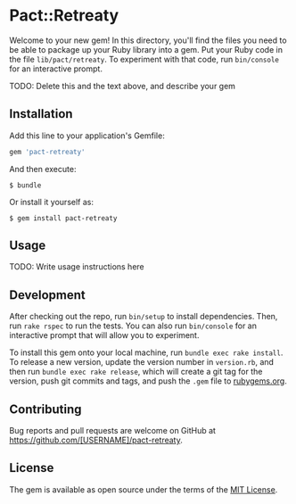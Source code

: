 # Pact::Retreaty

Welcome to your new gem! In this directory, you'll find the files you need to be able to package up your Ruby library into a gem. Put your Ruby code in the file `lib/pact/retreaty`. To experiment with that code, run `bin/console` for an interactive prompt.

TODO: Delete this and the text above, and describe your gem

## Installation

Add this line to your application's Gemfile:

```ruby
gem 'pact-retreaty'
```

And then execute:

    $ bundle

Or install it yourself as:

    $ gem install pact-retreaty

## Usage

TODO: Write usage instructions here

## Development

After checking out the repo, run `bin/setup` to install dependencies. Then, run `rake rspec` to run the tests. You can also run `bin/console` for an interactive prompt that will allow you to experiment.

To install this gem onto your local machine, run `bundle exec rake install`. To release a new version, update the version number in `version.rb`, and then run `bundle exec rake release`, which will create a git tag for the version, push git commits and tags, and push the `.gem` file to [rubygems.org](https://rubygems.org).

## Contributing

Bug reports and pull requests are welcome on GitHub at https://github.com/[USERNAME]/pact-retreaty.


## License

The gem is available as open source under the terms of the [MIT License](http://opensource.org/licenses/MIT).

